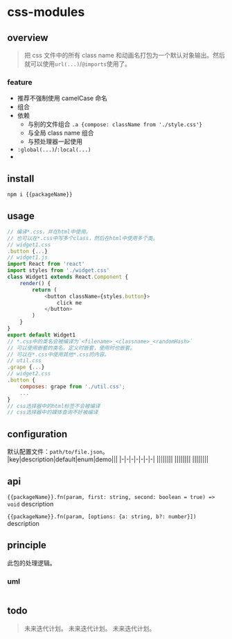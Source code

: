 # css-modules

## overview

> 把 css 文件中的所有 class name 和动画名打包为一个默认对象输出。然后就可以使用`url(...)`/`@imports`使用了。

### feature

- 推荐不强制使用 camelCase 命名
- 组合
- 依赖
  - 与别的文件组合 `.a {compose: className from './style.css'}`
  - 与全局 class name 组合
  - 与预处理器一起使用
- `:global(...)`/`:local(...)`
-

## install

`npm i {{packageName}}`

## usage

```js
// 编译*.css，并在html中使用。
// 也可以在*.css中写多个class，然后在html中使用多个类。
// widget1.css
.button {...}
// widget1.js
import React from 'react'
import styles from './widget.css'
class Widget1 extends React.Component {
    render() {
        return (
            <button className={styles.button}>
                click me
            </button>
        )
    }
}
export default Widget1
// *.css中的类名会被编译为`<filename>_<classname>_<randomHash>`
// 可以使用嵌套的类名。定义时嵌套，使用时也嵌套。
// 可以在*.css中使用其他*.css的内容。
// util.css
.grape {...}
// widget2.css
.button {
    composes: grape from './util.css';
    ...
}
// css选择器中的html标签不会被编译
// css选择器中的媒体查询不好被编译
```

## configuration

默认配置文件：`path/to/file.json`。  
|key|description|default|enum|demo|||
|-|-|-|-|-|-|-|
||||||||
||||||||
||||||||

## api

`{{packageName}}.fn(param, first: string, second: boolean = true) => void`
description

`{{packageName}}.fn(param, [options: {a: string, b?: number}])`
description

## principle

此包的处理逻辑。

### uml

```

```

## todo

> 未来迭代计划。
> 未来迭代计划。
> 未来迭代计划。
